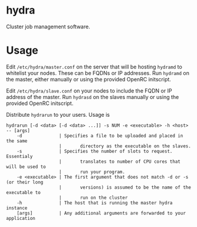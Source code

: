 hydra
=====

Cluster job management software.

Usage
=====

Edit `/etc/hydra/master.conf` on the server that will be hosting `hydramd` to
whitelist your nodes. These can be FQDNs or IP addresses. Run `hydramd` on the
master, either manually or using the provided OpenRC initscript.

Edit `/etc/hydra/slave.conf` on your nodes to include the FQDN or IP address of
the master. Run `hydrasd` on the slaves manually or using the provided OpenRC
initscript.

Distribute `hydrarun` to your users. Usage is 
```
hydrarun [-d <data> [-d <data> ...]] -s NUM -e <executable> -h <host> -- [args]
    -d  		    | Specifies a file to be uploaded and placed in the same 
                    |       directory as the executable on the slaves.
    -s              | Specifies the number of slots to request. Essentialy
                    |       translates to number of CPU cores that will be used to
                    |       run your program.
    -e <executable> | The first argument that does not match -d or -s (or their long
                    |       versions) is assumed to be the name of the executable to
                    |       run on the cluster
    -h              | The host that is running the master hydra instance 
    [args]          | Any additional arguments are forwarded to your application


```
